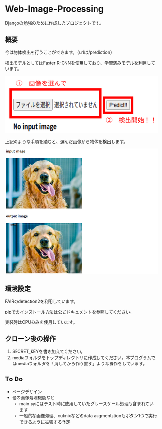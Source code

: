 # Web-Image-Processing

Djangoの勉強のために作成したプロジェクトです。

## 概要

今は物体検出を行うことができます。（urlは/prediction）

検出モデルとしてはFaster R-CNNを使用しており、学習済みモデルを利用しています。

![od](./images/od.png)

上記のような手順を踏むと、選んだ画像から物体を検出します。

![od_result](./images/od_result.png)

## 環境設定

FAIRのdetectron2を利用しています。

pipでのインストール方法は[公式ドキュメント](https://detectron2.readthedocs.io/en/latest/tutorials/install.html)を参照してください。

実装時はCPUのみを使用しています。

## クローン後の操作

1. SECRET_KEYを書き加えてください。
2. mediaフォルダをトップディレクトリに作成してください。本プログラムではmediaフォルダを「消してから作り直す」ような操作をしています。

## To Do

* ページデザイン
* 他の画像処理機能など
  * main.pyにはテスト時に使用していたグレースケール処理も含まれています
  * 一般的な画像処理、cutmixなどのdata augmentationもボタン1つで実行できるように拡張する予定

